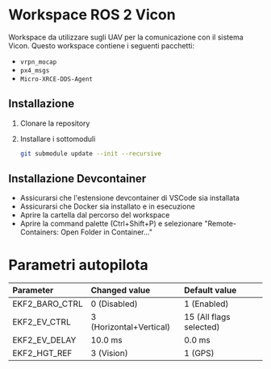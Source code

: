 # Workspace ROS 2 Vicon

Workspace da utilizzare sugli UAV per la comunicazione con il sistema Vicon.
Questo workspace contiene i seguenti pacchetti:
* `vrpn_mocap`
* `px4_msgs`
* `Micro-XRCE-DDS-Agent`

## Installazione

1. Clonare la repository
2. Installare i sottomoduli

    ```bash
    git submodule update --init --recursive
    ```

## Installazione Devcontainer

- Assicurarsi che l'estensione devcontainer di VSCode sia installata
- Assicurarsi che Docker sia installato e in esecuzione
- Aprire la cartella dal percorso del workspace
- Aprire la command palette (Ctrl+Shift+P) e selezionare "Remote-Containers: Open Folder in Container..."

# Parametri autopilota

| **Parameter**  | **Changed value**       | **Default value**       |
| :------------- | :---------------------- | :---------------------- |
| EKF2_BARO_CTRL | 0 (Disabled)            | 1 (Enabled)             |
| EKF2_EV_CTRL   | 3 (Horizontal+Vertical) | 15 (All flags selected) |
| EKF2_EV_DELAY  | 10.0 ms                 | 0.0 ms                  |
| EKF2_HGT_REF   | 3 (Vision)              | 1 (GPS)                 |
